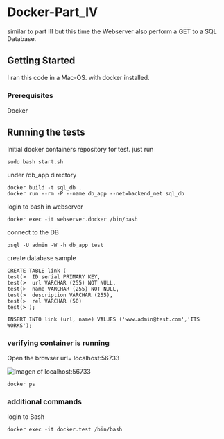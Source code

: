 # Docker-Part_IV
similar to part III but this time the Webserver also perform a GET to a SQL Database.

## Getting Started

I ran this code in a Mac-OS. with docker installed. 

### Prerequisites

Docker 

## Running the tests

Initial docker containers repository for test. just run 

```
sudo bash start.sh
```
under /db_app directory

```
docker build -t sql_db .
docker run --rm -P --name db_app --net=backend_net sql_db
```
login to bash in webserver
```
docker exec -it webserver.docker /bin/bash
```
connect to the DB 

```
psql -U admin -W -h db_app test
```
create database sample 

```
CREATE TABLE link (
test(>  ID serial PRIMARY KEY,
test(>  url VARCHAR (255) NOT NULL,
test(>  name VARCHAR (255) NOT NULL,
test(>  description VARCHAR (255),
test(>  rel VARCHAR (50)
test(> );

INSERT INTO link (url, name) VALUES ('www.admin@test.com','ITS WORKS');
```


### verifying container is running

Open the browser url= localhost:56733

![Imagen of localhost:56733](/imagen/captu3.png)

```
docker ps 
```


### additional commands

login to Bash 
```
docker exec -it docker.test /bin/bash 
```